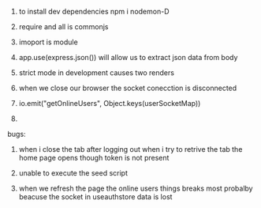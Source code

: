1. to install dev dependencies npm i nodemon-D
2. require and all is commonjs 
3. imoport is module 
4. app.use(express.json()) will allow us to extract json data from body 
5. strict mode in development causes two renders 
6. when we close our browser the socket conecction is disconnected 
7. io.emit("getOnlineUsers", Object.keys(userSocketMap))

8. 


bugs: 
1. when i close the tab after logging out when i try to retrive the tab the home page opens though token is not present

2. unable to execute the seed script 

3. when we refresh the page the online users things breaks most probalby beacuse the socket in useauthstore data    is lost 
